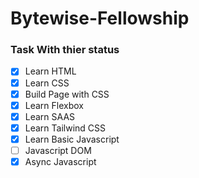 # Bytewise-Fellowship

### Task With thier status 

- [x] Learn HTML
- [x] Learn CSS
- [x] Build Page with CSS
- [x] Learn Flexbox
- [x] Learn SAAS
- [x] Learn Tailwind CSS
- [x] Learn Basic Javascript
- [ ] Javascript DOM
- [x] Async Javascript
